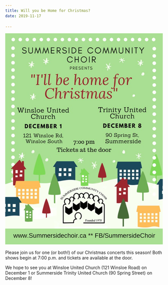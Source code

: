 ```yaml
---
title: Will you be Home for Christmas?
date: 2019-11-17

---
```

![](../images/concertposterchristmas2019.jpg)

Please join us for one (or both!) of our Christmas concerts this season! Both shows begin at 7:00 p.m. and tickets are available at the door.

We hope to see you at Winsloe United Church (121 Winsloe Road) on December 1 or Summerside Trinity United Church (90 Spring Street) on December 8!
